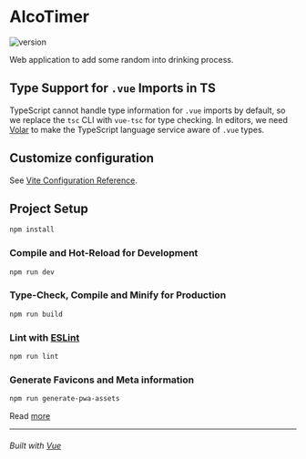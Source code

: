 # AlcoTimer

![version](https://img.shields.io/badge/version-0.0.1-orange)

Web application to add some random into drinking process.

## Type Support for `.vue` Imports in TS

TypeScript cannot handle type information for `.vue` imports by default, so we replace the `tsc` CLI with `vue-tsc` for type checking. In editors, we need [Volar](https://marketplace.visualstudio.com/items?itemName=Vue.volar) to make the TypeScript language service aware of `.vue` types.

## Customize configuration

See [Vite Configuration Reference](https://vite.dev/config/).

## Project Setup

```sh
npm install
```

### Compile and Hot-Reload for Development

```sh
npm run dev
```

### Type-Check, Compile and Minify for Production

```sh
npm run build
```

### Lint with [ESLint](https://eslint.org/)

```sh
npm run lint
```

### Generate Favicons and Meta information

```sh
npm run generate-pwa-assets
```

Read [more](https://alexop.dev/posts/create-pwa-vue3-vite-4-steps)

---

###### Built with [Vue](https://vuejs.org/guide/quick-start.html)
